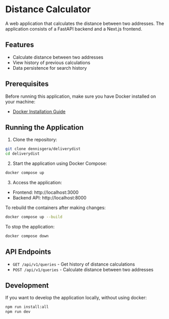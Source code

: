 # Distance Calculator

A web application that calculates the distance between two addresses. The application consists of a FastAPI backend and a Next.js frontend.

## Features

- Calculate distance between two addresses
- View history of previous calculations
- Data persistence for search history

## Prerequisites

Before running this application, make sure you have Docker installed on your machine:
- [Docker Installation Guide](https://docs.docker.com/get-docker/)

## Running the Application

1. Clone the repository:
```bash
git clone dennisgera/deliverydist
cd deliverydist
```

2. Start the application using Docker Compose:
```bash
docker compose up
```

3. Access the application:
- Frontend: http://localhost:3000
- Backend API: http://localhost:8000

To rebuild the containers after making changes:
```bash
docker compose up --build
```

To stop the application:
```bash
docker compose down
```

## API Endpoints

- `GET /api/v1/queries` - Get history of distance calculations
- `POST /api/v1/queries` - Calculate distance between two addresses

## Development

If you want to develop the application locally, without using docker:

```bash
npm run install:all
npm run dev
```